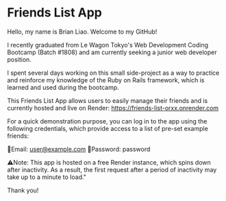 # Friends List App

Hello, my name is Brian Liao. Welcome to my GitHub!

I recently graduated from Le Wagon Tokyo's Web Development Coding Bootcamp (Batch #1808) and am currently seeking a junior web developer position.

I spent several days working on this small side-project as a way to practice and reinforce my knowledge of the Ruby on Rails framework, which is learned and used during the bootcamp.

This Friends List App allows users to easily manage their friends and is currently hosted and live on Render: https://friends-list-orxx.onrender.com

For a quick demonstration purpose, you can log in to the app  using the following credentials, which provide access to a list of pre-set example friends:

📧Email: user@example.com
🔑Password: password

⚠️Note: This app is hosted on a free Render instance, which spins down after inactivity. As a result, the first request after a period of inactivity may take up to a minute to load."

Thank you!
